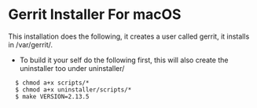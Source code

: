 # Gerrit Installer For macOS

This installation does the following, it creates a user called gerrit,
it installs in /var/gerrit/.

* To build it your self do the following first, this will also create the uninstaller too under uninstaller/

```
  $ chmod a+x scripts/*
  $ chmod a+x uninstaller/scripts/*
  $ make VERSION=2.13.5
```
